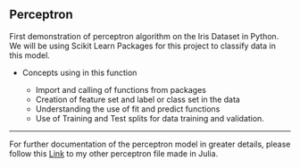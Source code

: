 ## Perceptron 

First demonstration of perceptron algorithm on the Iris Dataset in Python. We will be using Scikit Learn Packages for this project to classify data in this model. 


<ul>
<li>Concepts using in this function </li>
<ul>
<li>Import and calling of functions from packages</li>
<li>Creation of feature set and label or class set in the data </li>
<li>Understanding the use of fit and predict functions</li>
<li>Use of Training and Test splits for data training and validation.</li>
</ul>
</ul>


___
For further documentation of the perceptron model in greater details, please follow this [Link](https://github.com/HBrianLe/Data_4319/blob/master/Julia/Perceptron/Julia%20Perception%20File%20.ipynb) to my other perceptron file made in Julia. 